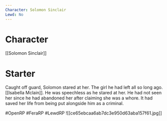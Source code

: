 ```yaml
---
Character: Solomon Sinclair
Lewd: No
---
```

# Character
[[Solomon Sinclair]]

# Starter
Caught off guard, Solomon stared at her. The girl he had left all so long ago. [[Isabella Mclain]]. He was speechless as he stared at her. He had not seen her since he had abandoned her after claiming she was a whore. It had saved her life from being put alongside him as a criminal.

#OpenRP #FeraRP #LewdRP
![[ce65ebcaa6ab7dc3e950d63aba157f61.jpg]]